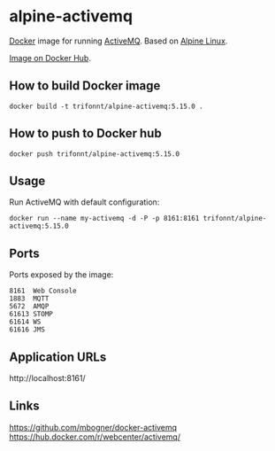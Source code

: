 alpine-activemq
===============
[Docker](https://www.docker.com/) image for running [ActiveMQ](http://activemq.apache.org/). Based on [Alpine Linux](http://alpinelinux.org/). 

[Image on Docker Hub](https://hub.docker.com/r/trifonnt/alpine-activemq/).


How to build Docker image
-------------------------
```shell
docker build -t trifonnt/alpine-activemq:5.15.0 .
```

How to push to Docker hub
-------------------------
```shell
docker push trifonnt/alpine-activemq:5.15.0
```

Usage
-----
Run ActiveMQ with default configuration:
```shell
docker run --name my-activemq -d -P -p 8161:8161 trifonnt/alpine-activemq:5.15.0
```

Ports
-----
Ports exposed by the image:

    8161  Web Console
    1883  MQTT 
    5672  AMQP 
    61613 STOMP
    61614 WS  
    61616 JMS

Application URLs
----------------
http://localhost:8161/


Links
-----
https://github.com/mbogner/docker-activemq
https://hub.docker.com/r/webcenter/activemq/
